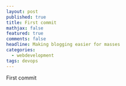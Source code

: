 ```yaml
---
layout: post
published: true
title: First commit
mathjax: false
featured: true
comments: false
headline: Making blogging easier for masses
categories: 
  - webdevelopment
tags: devops
---
```


First commit